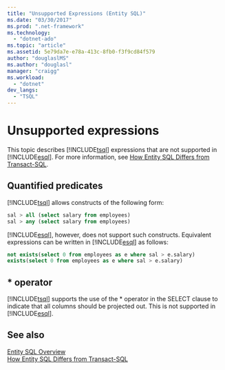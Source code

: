 ```yaml
---
title: "Unsupported Expressions (Entity SQL)"
ms.date: "03/30/2017"
ms.prod: ".net-framework"
ms.technology: 
  - "dotnet-ado"
ms.topic: "article"
ms.assetid: 5e79da7e-e78a-413c-8fb0-f3f9cd84f579
author: "douglaslMS"
ms.author: "douglasl"
manager: "craigg"
ms.workload: 
  - "dotnet"
dev_langs: 
  - "TSQL"
---
```

# Unsupported expressions

This topic describes [!INCLUDE[tsql](../../../../../../includes/tsql-md.md)] expressions that are not supported in [!INCLUDE[esql](../../../../../../includes/esql-md.md)]. For more information, see [How Entity SQL Differs from Transact-SQL](../../../../../../docs/framework/data/adonet/ef/language-reference/how-entity-sql-differs-from-transact-sql.md).

## Quantified predicates

[!INCLUDE[tsql](../../../../../../includes/tsql-md.md)] allows constructs of the following form:

```sql
sal > all (select salary from employees)
sal > any (select salary from employees)
```

[!INCLUDE[esql](../../../../../../includes/esql-md.md)], however, does not support such constructs. Equivalent expressions can be written in [!INCLUDE[esql](../../../../../../includes/esql-md.md)] as follows:

```sql
not exists(select 0 from employees as e where sal > e.salary)
exists(select 0 from employees as e where sal > e.salary)
```

## * operator

[!INCLUDE[tsql](../../../../../../includes/tsql-md.md)] supports the use of the * operator in the SELECT clause to indicate that all columns should be projected out. This is not supported in [!INCLUDE[esql](../../../../../../includes/esql-md.md)].

## See also

[Entity SQL Overview](../../../../../../docs/framework/data/adonet/ef/language-reference/entity-sql-overview.md)  
[How Entity SQL Differs from Transact-SQL](../../../../../../docs/framework/data/adonet/ef/language-reference/how-entity-sql-differs-from-transact-sql.md)  
